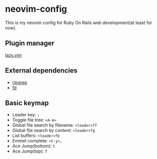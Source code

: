 
# neovim-config
This is my neovim config for Ruby On Rails web development(at least for now).

## Plugin manager
[lazy.vim](https://github.com/folke/lazy.nvim)

## External dependencies
- [ripgrep](https://github.com/BurntSushi/ripgrep)
- [fd](https://github.com/sharkdp/fd)

## Basic keymap
- Leader key: `;`
- Toggle file tree: `<A-m>`
- Global file search by filename: `<leader>ff`
- Global file search by content: `<leader>fg`
- List buffers: `<leader>fb`
- Emmet complete: `<C-y>,`
- Ace Jump(bottom): `t`
- Ace Jump(top): `T`

